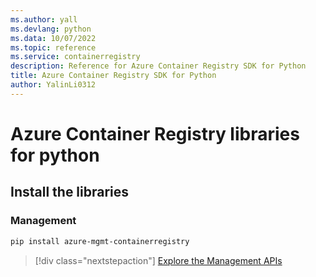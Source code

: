 ```yaml
---
ms.author: yall
ms.devlang: python
ms.data: 10/07/2022
ms.topic: reference
ms.service: containerregistry
description: Reference for Azure Container Registry SDK for Python
title: Azure Container Registry SDK for Python
author: YalinLi0312
---
```

# Azure Container Registry libraries for python

## Install the libraries


### Management

```bash
pip install azure-mgmt-containerregistry
```
> [!div class="nextstepaction"]
> [Explore the Management APIs](/python/api/overview/azure/containerregistry/management)